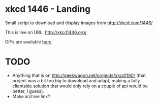 # xkcd 1446 - Landing

Small script to download and display images from http://xkcd.com/1446/

This is live on URL: http://xkcd1446.org/

GIFs are available [here](img/GIF).

# TODO

- Anything that is on http://geekwagon.net/projects/xkcd1190/ (that project was a bit too big to download and adapt, making a fully clientside solution that would only rely on a couple of api would be better, I guess).
- Make archive link?

